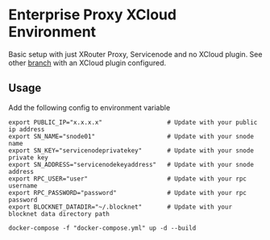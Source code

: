 # Enterprise Proxy XCloud Environment

Basic setup with just XRouter Proxy, Servicenode and no XCloud plugin. See other [branch](https://github.com/luusluus/xcloud-env/tree/xcloud-plugin-example) with an XCloud plugin configured.
## Usage
Add the following config to environment variable
```
export PUBLIC_IP="x.x.x.x"                  # Update with your public ip address
export SN_NAME="snode01"                    # Update with your snode name
export SN_KEY="servicenodeprivatekey"       # Update with your snode private key
export SN_ADDRESS="servicenodekeyaddress"   # Update with your snode address
export RPC_USER="user"                      # Update with your rpc username
export RPC_PASSWORD="password"              # Update with your rpc password
export BLOCKNET_DATADIR="~/.blocknet"       # Update with your blocknet data directory path

docker-compose -f "docker-compose.yml" up -d --build
```